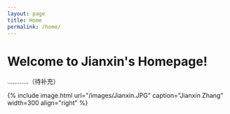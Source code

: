 ```yaml
---
layout: page
title: Home
permalink: /home/
---
```


<div class="home">
	
<h1>Welcome to Jianxin's Homepage!</h1>
	
<p>…………（待补充）</p>

{% include image.html url="/images/Jianxin.JPG" caption="Jianxin Zhang" width=300 align="right" %}
	
</div>
